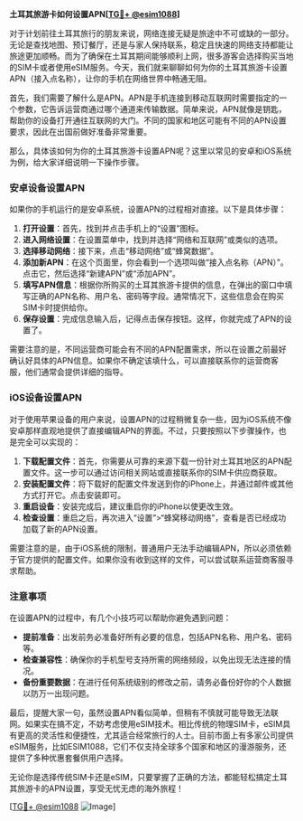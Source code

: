 **土耳其旅游卡如何设置APN[[TG💪+ @esim1088](https://t.me/s/esim1088)]**

对于计划前往土耳其旅行的朋友来说，网络连接无疑是旅途中不可或缺的一部分。无论是查找地图、预订餐厅，还是与家人保持联系，稳定且快速的网络支持都能让旅途更加顺畅。而为了确保在土耳其期间能够顺利上网，很多游客会选择购买当地的SIM卡或者使用eSIM服务。今天，我们就来聊聊如何为你的土耳其旅游卡设置APN（接入点名称），让你的手机在网络世界中畅通无阻。

首先，我们需要了解什么是APN。APN是手机连接到移动互联网时需要指定的一个参数，它告诉运营商通过哪个通道来传输数据。简单来说，APN就像是钥匙，帮助你的设备打开通往互联网的大门。不同的国家和地区可能有不同的APN设置要求，因此在出国前做好准备非常重要。

那么，具体该如何为你的土耳其旅游卡设置APN呢？这里以常见的安卓和iOS系统为例，给大家详细说明一下操作步骤。

### **安卓设备设置APN**

如果你的手机运行的是安卓系统，设置APN的过程相对直接。以下是具体步骤：

1. **打开设置**：首先，找到并点击手机上的“设置”图标。
2. **进入网络设置**：在设置菜单中，找到并选择“网络和互联网”或类似的选项。
3. **选择移动网络**：接下来，点击“移动网络”或“蜂窝数据”。
4. **添加新APN**：在这个页面里，你会看到一个选项叫做“接入点名称（APN）”。点击它，然后选择“新建APN”或“添加APN”。
5. **填写APN信息**：根据你所购买的土耳其旅游卡提供的信息，在弹出的窗口中填写正确的APN名称、用户名、密码等字段。通常情况下，这些信息会在购买SIM卡时提供给你。
6. **保存设置**：完成信息输入后，记得点击保存按钮。这样，你就完成了APN的设置了。

需要注意的是，不同运营商可能会有不同的APN配置需求，所以在设置之前最好确认好具体的APN信息。如果你不确定该填什么，可以直接联系你的运营商客服，他们通常会提供详细的指导。

### **iOS设备设置APN**

对于使用苹果设备的用户来说，设置APN的过程稍微复杂一些，因为iOS系统不像安卓那样直观地提供了直接编辑APN的界面。不过，只要按照以下步骤操作，也是完全可以实现的：

1. **下载配置文件**：首先，你需要从可靠的来源下载一份针对土耳其地区的APN配置文件。这一步可以通过访问相关网站或直接联系你的SIM卡供应商获取。
2. **安装配置文件**：将下载好的配置文件发送到你的iPhone上，并通过邮件或其他方式打开它。点击安装即可。
3. **重启设备**：安装完成后，建议重启你的iPhone以使更改生效。
4. **检查设置**：重启之后，再次进入“设置”>“蜂窝移动网络”，查看是否已经成功加载了新的APN设置。

需要注意的是，由于iOS系统的限制，普通用户无法手动编辑APN，所以必须依赖于官方提供的配置文件。如果你没有收到这样的文件，可以尝试联系运营商客服寻求帮助。

### **注意事项**

在设置APN的过程中，有几个小技巧可以帮助你避免遇到问题：

- **提前准备**：出发前务必准备好所有必要的信息，包括APN名称、用户名、密码等。
- **检查兼容性**：确保你的手机型号支持所需的网络频段，以免出现无法连接的情况。
- **备份重要数据**：在进行任何系统级别的修改之前，请务必备份好你的个人数据以防万一出现问题。

最后，提醒大家一句，虽然设置APN看似简单，但稍有不慎就可能导致无法联网。如果实在搞不定，不妨考虑使用eSIM技术。相比传统的物理SIM卡，eSIM具有更高的灵活性和便捷性，尤其适合经常旅行的人士。目前市面上有多家公司提供eSIM服务，比如ESIM1088，它们不仅支持全球多个国家和地区的漫游服务，还提供了多种优惠套餐供用户选择。

无论你是选择传统SIM卡还是eSIM，只要掌握了正确的方法，都能轻松搞定土耳其旅游卡的APN设置，享受无忧无虑的海外旅程！

[[TG💪+ @esim1088](https://t.me/s/esim1088) ![Image](https://i.postimg.cc/4NQfJmqS/Snipaste-2025-05-13-00-14-12.png)]